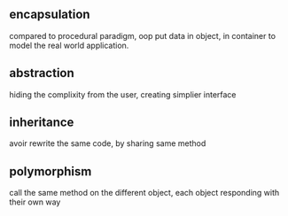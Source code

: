 ## encapsulation
compared to procedural paradigm,
oop put data in object, in container to model the real world application.

## abstraction
hiding the complixity from the user, creating simplier interface

## inheritance
avoir rewrite the same code, by sharing same method

## polymorphism
call the same method on the different object, each object responding with their own way
